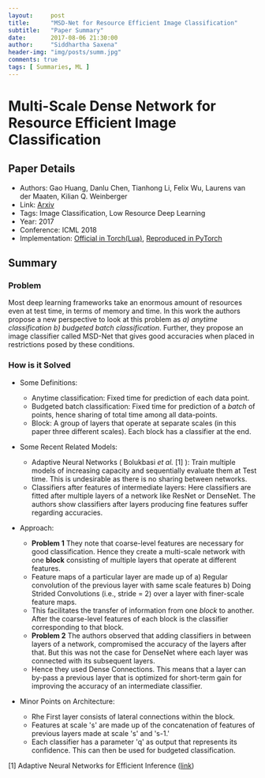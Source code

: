 ```yaml
---
layout:     post
title:      "MSD-Net for Resource Efficient Image Classification"
subtitle:   "Paper Summary"
date:       2017-08-06 21:30:00
author:     "Siddhartha Saxena"
header-img: "img/posts/summ.jpg"
comments: true
tags: [ Summaries, ML ]
--- 
```


# Multi-Scale Dense Network for Resource Efficient Image Classification
## Paper Details
* Authors: Gao Huang, Danlu Chen, Tianhong Li, Felix Wu, Laurens van der Maaten, Kilian Q. Weinberger
* Link: [Arxiv](https://arxiv.org/pdf/1703.09844.pdf)
* Tags: Image Classification, Low Resource Deep Learning
* Year: 2017
* Conference: ICML 2018
* Implementation: [Official in Torch(Lua)](https://github.com/gaohuang/MSDNet), [Reproduced in PyTorch](https://github.com/avirambh/MSDNet-GCN)

## Summary

### Problem

Most deep learning frameworks take an enormous amount of resources even at test time, in terms of memory and time. In this work the authors propose a new perspective to look at this problem as *a) anytime classification* *b) budgeted batch classification*. Further, they propose an image classifier called MSD-Net that gives good accuracies when placed in restrictions posed by these conditions.

### How is it Solved

* Some Definitions:
  * Anytime classification: Fixed time for prediction of each data point.
  * Budgeted batch classification: Fixed time for prediction of a *batch* of points, hence sharing of total time among all data-points. 
  * Block: A group of layers that operate at separate scales (in this paper three different scales). Each block has a classifier at the end.
* Some Recent Related Models:
  * Adaptive Neural Networks ( Bolukbasi *et al.* [1] ): Train multiple models of increasing capacity and sequentially evaluate them at 
    Test time. This is undesirable as there is no sharing between networks.
  * Classifiers after features of intermediate layers: Here classifiers are fitted after multiple layers of a network like ResNet or           DenseNet. The authors show classifiers after layers producing fine features suffer regarding accuracies.
* Approach: 
  * **Problem 1** They note that coarse-level features are necessary for good classification. Hence they create a multi-scale network with one **block** consisting of multiple layers that operate at different features.
  * Feature maps of a particular layer are made up of a) Regular convolution of the previous layer with same scale features b) Doing Strided Convolutions (i.e., stride = 2) over a layer with finer-scale feature maps. 
  * This facilitates the transfer of information from one *block* to another. After the coarse-level features of each block is the classifier corresponding to that block.
  * **Problem 2** The authors observed that adding classifiers in between layers of a network, compromised the accuracy of the layers after that. But this was not the case for DenseNet where each layer was connected with its subsequent layers. 
  * Hence they used Dense Connections. This means that a layer can by-pass a previous layer that is optimized for short-term gain for improving the accuracy of an intermediate classifier.

* Minor Points on Architecture:
  * Rhe First layer consists of lateral connections within the block.
  * Features at scale 's' are made up of the concatenation of features of previous layers made at scale 's' and 's-1.'
  * Each classifier has a parameter 'q' as output that represents its confidence. This can then be used for budgeted classification.


[1] Adaptive Neural Networks for Efficient Inference ([link](https://arxiv.org/pdf/1702.07811.pdf))
  
